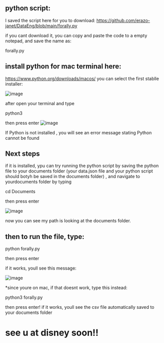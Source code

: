 ## python script:

I saved the script here for you to download:
https://github.com/erazo-janet/DataEng/blob/main/forally.py

if you cant download it, you can copy and paste the code to a empty notepad, and save the name as:

forally.py



## install python for mac terminal here: 
https://www.python.org/downloads/macos/
you can select the first stablle installer:

![image](https://github.com/user-attachments/assets/685597dc-33ef-47d0-9303-cea85f451973)

after open your terminal and type 

python3 

then press enter
![image](https://github.com/user-attachments/assets/bdfe8838-e421-4138-8433-e624a4bed045)


If Python is not installed , you will see an error message stating Python cannot be found

## Next steps
if it is installed,  ypu can try running the python script by saving the python file to your documents folder (your data.json file and your python script should botyh be saved in the documents folder) , and navigate to yourdocuments folder by typing 

cd Documents

then press enter

![image](https://github.com/user-attachments/assets/87eb6654-9375-464e-a62f-a1ecfb691e94)

now you can see my path is looking at the documents folder.


## then to run the file, type:

python forally.py

then press enter 

if it works, youll see this message:

![image](https://github.com/user-attachments/assets/18a65df4-90a2-4f4c-8b6a-01180d272373)


*since youre on mac, if that doesnt work, type this instead:

python3 forally.py

then press enter!
if it works, youll see the csv file automatically saved to your documents folder


# see u at disney soon!!

